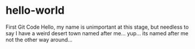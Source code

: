 # hello-world
First Git Code
Hello, my name is unimportant at this stage, but needless to say I have a weird desert town named after me... yup... its named after me not the other way around...
